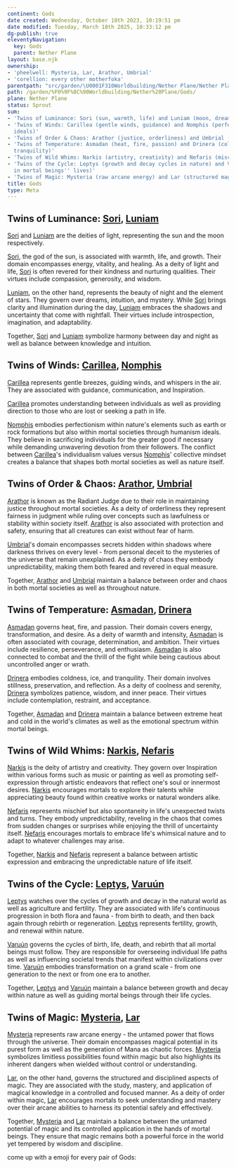 ```yaml
---
continent: Gods
date created: Wednesday, October 18th 2023, 10:19:51 pm
date modified: Tuesday, March 18th 2025, 10:33:12 pm
dg-publish: true
eleventyNavigation:
  key: Gods
  parent: Nether Plane
layout: base.njk
ownership:
- 'pheelwell: Mysteria, Lar, Arathor, Umbrial'
- 'corellion: every other motherfoka'
parentpath: "src/garden/\U0001F310Worldbuilding/Nether Plane/Nether Plane.md"
path: /garden/%F0%9F%8C%90Worldbuilding/Nether%20Plane/Gods/
plane: Nether Plane
status: Sprout
sum:
- 'Twins of Luminance: Sori (sun, warmth, life) and Luniam (moon, dreams, intuition)'
- 'Twins of Winds: Carillea (gentle winds, guidance) and Nomphis (perfectionism, humanism
  ideals)'
- 'Twins of Order & Chaos: Arathor (justice, orderliness) and Umbrial (secrets, chaos)'
- 'Twins of Temperature: Asmadan (heat, fire, passion) and Drinera (coldness, ice,
  tranquility)'
- 'Twins of Wild Whims: Narkis (artistry, creativity) and Nefaris (mischief, unpredictability)'
- 'Twins of the Cycle: Leptys (growth and decay cycles in nature) and Varuún (cycles
  in mortal beings'' lives)'
- 'Twins of Magic: Mysteria (raw arcane energy) and Lar (structured magic discipline)'
title: Gods
type: Meta
---
```


## Twins of Luminance: [Sori](/garden/%F0%9F%8C%90Worldbuilding/Nether%20Plane/Gods/Sori), [Luniam](/garden/%F0%9F%8C%90Worldbuilding/Nether%20Plane/Gods/Luniam)

[Sori](/garden/%F0%9F%8C%90Worldbuilding/Nether%20Plane/Gods/Sori) and [Luniam](/garden/%F0%9F%8C%90Worldbuilding/Nether%20Plane/Gods/Luniam) are the deities of light, representing the sun and the moon respectively. 

[Sori](/garden/%F0%9F%8C%90Worldbuilding/Nether%20Plane/Gods/Sori), the god of the sun, is associated with warmth, life, and growth. Their domain encompasses energy, vitality, and healing. As a deity of light and life, [Sori](/garden/%F0%9F%8C%90Worldbuilding/Nether%20Plane/Gods/Sori) is often revered for their kindness and nurturing qualities. Their virtues include compassion, generosity, and wisdom.

[Luniam](/garden/%F0%9F%8C%90Worldbuilding/Nether%20Plane/Gods/Luniam), on the other hand, represents the beauty of night and the element of stars. They govern over dreams, intuition, and mystery. While [Sori](/garden/%F0%9F%8C%90Worldbuilding/Nether%20Plane/Gods/Sori) brings clarity and illumination during the day, [Luniam](/garden/%F0%9F%8C%90Worldbuilding/Nether%20Plane/Gods/Luniam) embraces the shadows and uncertainty that come with nightfall. Their virtues include introspection, imagination, and adaptability.

Together, [Sori](/garden/%F0%9F%8C%90Worldbuilding/Nether%20Plane/Gods/Sori) and [Luniam](/garden/%F0%9F%8C%90Worldbuilding/Nether%20Plane/Gods/Luniam) symbolize harmony between day and night as well as balance between knowledge and intuition.

## Twins of Winds: [Carillea](/garden/%F0%9F%8C%90Worldbuilding/Nether%20Plane/Gods/Carillea), [Nomphis](/garden/%F0%9F%8C%90Worldbuilding/Nether%20Plane/Gods/Nomphis)

[Carillea](/garden/%F0%9F%8C%90Worldbuilding/Nether%20Plane/Gods/Carillea) represents gentle breezes, guiding winds, and whispers in the air. They are associated with guidance, communication, and Inspiration. 

[Carillea](/garden/%F0%9F%8C%90Worldbuilding/Nether%20Plane/Gods/Carillea) promotes understanding between individuals as well as providing direction to those who are lost or seeking a path in life.

[Nomphis](/garden/%F0%9F%8C%90Worldbuilding/Nether%20Plane/Gods/Nomphis) embodies perfectionism within nature's elements such as earth or rock formations but also within mortal societies through humanism ideals. They believe in sacrificing individuals for the greater good if necessary while demanding unwavering devotion from their followers. The conflict between [Carillea](/garden/%F0%9F%8C%90Worldbuilding/Nether%20Plane/Gods/Carillea)'s individualism values versus [Nomphis](/garden/%F0%9F%8C%90Worldbuilding/Nether%20Plane/Gods/Nomphis)' collective mindset creates a balance that shapes both mortal societies as well as nature itself.

## Twins of Order & Chaos: [Arathor](/garden/%F0%9F%8C%90Worldbuilding/Nether%20Plane/Gods/Arathor), [Umbrial](/garden/%F0%9F%8C%90Worldbuilding/Nether%20Plane/Gods/Umbrial)

[Arathor](/garden/%F0%9F%8C%90Worldbuilding/Nether%20Plane/Gods/Arathor) is known as the Radiant Judge due to their role in maintaining justice throughout mortal societies. As a deity of orderliness they represent fairness in judgment while ruling over concepts such as lawfulness or stability within society itself. [Arathor](/garden/%F0%9F%8C%90Worldbuilding/Nether%20Plane/Gods/Arathor) is also associated with protection and safety, ensuring that all creatures can exist without fear of harm.

[Umbrial](/garden/%F0%9F%8C%90Worldbuilding/Nether%20Plane/Gods/Umbrial)'s domain encompasses secrets hidden within shadows where darkness thrives on every level - from personal deceit to the mysteries of the universe that remain unexplained. As a deity of chaos they embody unpredictability, making them both feared and revered in equal measure.

Together, [Arathor](/garden/%F0%9F%8C%90Worldbuilding/Nether%20Plane/Gods/Arathor) and [Umbrial](/garden/%F0%9F%8C%90Worldbuilding/Nether%20Plane/Gods/Umbrial) maintain a balance between order and chaos in both mortal societies as well as throughout nature.

## Twins of Temperature: [Asmadan](/garden/%F0%9F%8C%90Worldbuilding/Nether%20Plane/Gods/Asmadan), [Drinera](/garden/%F0%9F%8C%90Worldbuilding/Nether%20Plane/Gods/Drinera)

[Asmadan](/garden/%F0%9F%8C%90Worldbuilding/Nether%20Plane/Gods/Asmadan) governs heat, fire, and passion. Their domain covers energy, transformation, and desire. As a deity of warmth and intensity, [Asmadan](/garden/%F0%9F%8C%90Worldbuilding/Nether%20Plane/Gods/Asmadan) is often associated with courage, determination, and ambition. Their virtues include resilience, perseverance, and enthusiasm. [Asmadan](/garden/%F0%9F%8C%90Worldbuilding/Nether%20Plane/Gods/Asmadan) is also connected to combat and the thrill of the fight while being cautious about uncontrolled anger or wrath.

[Drinera](/garden/%F0%9F%8C%90Worldbuilding/Nether%20Plane/Gods/Drinera) embodies coldness, ice, and tranquility. Their domain involves stillness, preservation, and reflection. As a deity of coolness and serenity, [Drinera](/garden/%F0%9F%8C%90Worldbuilding/Nether%20Plane/Gods/Drinera) symbolizes patience, wisdom, and inner peace. Their virtues include contemplation, restraint, and acceptance.

Together, [Asmadan](/garden/%F0%9F%8C%90Worldbuilding/Nether%20Plane/Gods/Asmadan) and [Drinera](/garden/%F0%9F%8C%90Worldbuilding/Nether%20Plane/Gods/Drinera) maintain a balance between extreme heat and cold in the world's climates as well as the emotional spectrum within mortal beings.

## Twins of Wild Whims: [Narkis](/garden/%F0%9F%8C%90Worldbuilding/Nether%20Plane/Gods/Narkis), [Nefaris](/garden/%F0%9F%8C%90Worldbuilding/Nether%20Plane/Gods/Nefaris)

[Narkis](/garden/%F0%9F%8C%90Worldbuilding/Nether%20Plane/Gods/Narkis) is the deity of artistry and creativity. They govern over Inspiration within various forms such as music or painting as well as promoting self-expression through artistic endeavors that reflect one's soul or innermost desires. [Narkis](/garden/%F0%9F%8C%90Worldbuilding/Nether%20Plane/Gods/Narkis) encourages mortals to explore their talents while appreciating beauty found within creative works or natural wonders alike.

[Nefaris](/garden/%F0%9F%8C%90Worldbuilding/Nether%20Plane/Gods/Nefaris) represents mischief but also spontaneity in life's unexpected twists and turns. They embody unpredictability, reveling in the chaos that comes from sudden changes or surprises while enjoying the thrill of uncertainty itself. [Nefaris](/garden/%F0%9F%8C%90Worldbuilding/Nether%20Plane/Gods/Nefaris) encourages mortals to embrace life's whimsical nature and to adapt to whatever challenges may arise.

Together, [Narkis](/garden/%F0%9F%8C%90Worldbuilding/Nether%20Plane/Gods/Narkis) and [Nefaris](/garden/%F0%9F%8C%90Worldbuilding/Nether%20Plane/Gods/Nefaris) represent a balance between artistic expression and embracing the unpredictable nature of life itself.

## Twins of the Cycle: [Leptys](/garden/%F0%9F%8C%90Worldbuilding/Nether%20Plane/Gods/Leptys), [Varuún](/garden/%F0%9F%8C%90Worldbuilding/Nether%20Plane/Gods/Varu%C3%BAn)

[Leptys](/garden/%F0%9F%8C%90Worldbuilding/Nether%20Plane/Gods/Leptys) watches over the cycles of growth and decay in the natural world as well as agriculture and fertility. They are associated with life's continuous progression in both flora and fauna - from birth to death, and then back again through rebirth or regeneration. [Leptys](/garden/%F0%9F%8C%90Worldbuilding/Nether%20Plane/Gods/Leptys) represents fertility, growth, and renewal within nature.

[Varuún](/garden/%F0%9F%8C%90Worldbuilding/Nether%20Plane/Gods/Varu%C3%BAn) governs the cycles of birth, life, death, and rebirth that all mortal beings must follow. They are responsible for overseeing individual life paths as well as influencing societal trends that manifest within civilizations over time. [Varuún](/garden/%F0%9F%8C%90Worldbuilding/Nether%20Plane/Gods/Varu%C3%BAn) embodies transformation on a grand scale - from one generation to the next or from one era to another.

Together, [Leptys](/garden/%F0%9F%8C%90Worldbuilding/Nether%20Plane/Gods/Leptys) and [Varuún](/garden/%F0%9F%8C%90Worldbuilding/Nether%20Plane/Gods/Varu%C3%BAn) maintain a balance between growth and decay within nature as well as guiding mortal beings through their life cycles.

## Twins of Magic: [Mysteria](/garden/%F0%9F%8C%90Worldbuilding/Nether%20Plane/Gods/Mysteria), [Lar](/garden/%F0%9F%8C%90Worldbuilding/Nether%20Plane/Gods/Lar)

[Mysteria](/garden/%F0%9F%8C%90Worldbuilding/Nether%20Plane/Gods/Mysteria) represents raw arcane energy - the untamed power that flows through the universe. Their domain encompasses magical potential in its purest form as well as the generation of Mana as chaotic forces. [Mysteria](/garden/%F0%9F%8C%90Worldbuilding/Nether%20Plane/Gods/Mysteria) symbolizes limitless possibilities found within magic but also highlights its inherent dangers when wielded without control or understanding.

[Lar](/garden/%F0%9F%8C%90Worldbuilding/Nether%20Plane/Gods/Lar), on the other hand, governs the structured and disciplined aspects of magic. They are associated with the study, mastery, and application of magical knowledge in a controlled and focused manner. As a deity of order within magic, [Lar](/garden/%F0%9F%8C%90Worldbuilding/Nether%20Plane/Gods/Lar) encourages mortals to seek understanding and mastery over their arcane abilities to harness its potential safely and effectively.

Together, [Mysteria](/garden/%F0%9F%8C%90Worldbuilding/Nether%20Plane/Gods/Mysteria) and [Lar](/garden/%F0%9F%8C%90Worldbuilding/Nether%20Plane/Gods/Lar) maintain a balance between the untamed potential of magic and its controlled application in the hands of mortal beings. They ensure that magic remains both a powerful force in the world yet tempered by wisdom and discipline.

come up with a emoji for every pair of Gods: